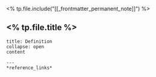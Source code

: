 <% tp.file.include("[[_frontmatter_permanent_note]]") %>
## **<% tp.file.title %>**
```ad-quote
title: Definition
collapse: open
content

---
*reference_links*
```